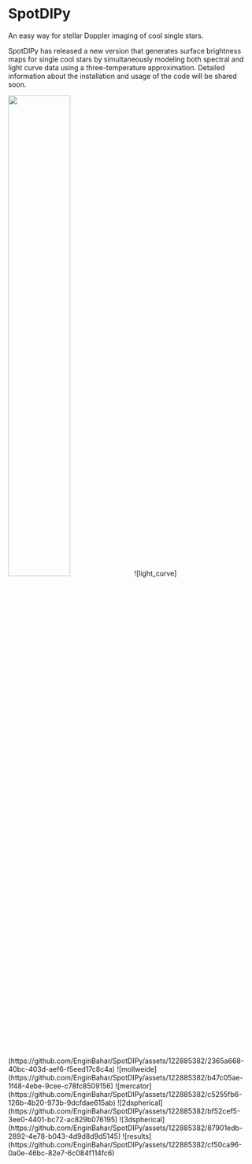 # SpotDIPy
An easy way for stellar Doppler imaging of cool single stars.

SpotDIPy has released a new version that generates surface brightness maps for single cool stars by simultaneously modeling both spectral and light curve data using a three-temperature approximation. Detailed information about the installation and usage of the code will be shared soon.


<img src="https://github.com/EnginBahar/SpotDIPy/assets/122885382/b7701307-0c5b-4761-8b54-2a1b94c17228" width=50% height=50%>
![light_curve](https://github.com/EnginBahar/SpotDIPy/assets/122885382/2365a668-40bc-403d-aef6-f5eed17c8c4a)
![mollweide](https://github.com/EnginBahar/SpotDIPy/assets/122885382/b47c05ae-1f48-4ebe-9cee-c78fc8509156)
![mercator](https://github.com/EnginBahar/SpotDIPy/assets/122885382/c5255fb6-126b-4b20-973b-9dcfdae615ab)
![2dspherical](https://github.com/EnginBahar/SpotDIPy/assets/122885382/bf52cef5-3ee0-4401-bc72-ac829b076195)
![3dspherical](https://github.com/EnginBahar/SpotDIPy/assets/122885382/87901edb-2892-4e78-b043-4d9d8d9d5145)
![results](https://github.com/EnginBahar/SpotDIPy/assets/122885382/cf50ca96-0a0e-46bc-82e7-6c084f114fc6)
